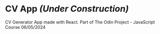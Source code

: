 # CV App *(Under Construction)*

CV Generator App made with React. Part of The Odin Project - JavaScript Course 06/05/2024
